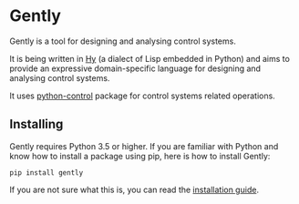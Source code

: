 # Gently

Gently is a tool for designing and analysing control systems.

It is being written in [Hy](http://hylang.org/ "Hy") (a dialect of Lisp embedded in Python) and aims to provide an expressive domain-specific language for designing and analysing control systems.

It uses [python-control](https://python-control.readthedocs.io/en/latest/ "python-control") package for control systems related operations.

## Installing

Gently requires Python 3.5 or higher. If you are familiar with Python and know how to install a package using pip, here is how to install Gently:

    pip install gently

If you are not sure what this is, you can read the [installation guide](https://github.com/celaleddin/gently/blob/master/docs/install.md "How to install Gently?").
